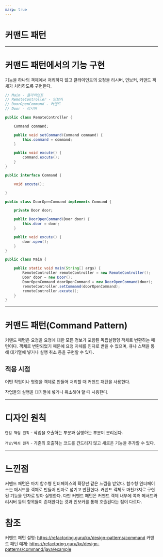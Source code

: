 ```yaml
---
marp: true
---
```


# 커맨드 패턴

---

# 커맨드 패턴에서의 기능 구현

기능을 하나의 객체에서 처리하지 않고 클라이언트의 요청을 리시버, 인보커, 커맨드 객체가 처리하도록 구현한다.

```java
// Main - 클라이언트
// RemoteController - 인보커
// DoorOpenCommand - 커맨드
// Door - 리시버

public class RemoteController {

    Command command;

    public void setCommand(Command command) {
        this.command = command;
    }

    public void excute() {
        command.excute();
    }
}

public interface Command {

    void excute();

}

public class DoorOpenCommand implements Command {

    private Door door;

    public DoorOpenCommand(Door door) {
        this.door = door;
    }

    public void excute() {
        door.open();
    }
}

public class Main {

    public static void main(String[] args) {
        RemoteController remoteController = new RemoteController();
        Door door = new Door();
        DoorOpenCommand doorOpenCommand = new DoorOpenCommand(door);
        remoteController.setCommand(doorOpenCommand);
        remoteController.excute();
    }
}


```

---

# 커맨드 패턴(Command Pattern)

커맨드 패턴은 요청을 요청에 대한 모든 정보가 포함된 독립실행형 객체로 변환하는 패턴이다.
객체로 변환되었기 때문에 요청 자체를 인자로 받을 수 있으며, 큐나 스택을 통해 대기열에 넣거나 실행 취소 등을 구현할 수 있다.

## 적용 시점

어떤 작업이나 명령을 객체로 만들어 처리할 때 커맨드 패턴을 사용한다.

작업들의 실행을 대기열에 넣거나 취소해야 할 때 사용한다.

---

# 디자인 원칙

`단일 책임 원칙` - 작업을 호출하는 부분과 실행하는 부분이 분리된다.

`개방/폐쇠 원칙` - 기존의 호출하는 코드를 건드리지 않고 새로운 기능을 추가할 수 있다.

---

# 느낀점

커맨드 패턴은 마치 함수형 인터페이스의 확장판 같은 느낌을 받았다. 함수형 인터페이스는 메서드를 객체로 만들어 인자로 넘기고 반환한다.
커맨드 객체도 마찬가지로 구현된 기능을 인자로 받아 실행한다. 다만 커맨드 패턴은 커맨드 객체 내부에 여러 메서드와 리시버 등의 항목들이 존재한다는 것과 인보커를 통해 호출된다는 점이 다르다.


# 참조

커맨드 패턴 설명: https://refactoring.guru/ko/design-patterns/command
커맨드 패턴 예제: https://refactoring.guru/ko/design-patterns/command/java/example
